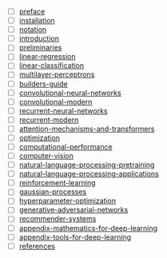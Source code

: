 - [ ] [preface](./chapter_preface/index.md)
- [ ] [installation](./chapter_installation/index.md)
- [ ] [notation](./chapter_notation/index.md)
- [ ] [introduction](./chapter_introduction/index.md)
- [ ] [preliminaries](./chapter_preliminaries/index.md)
- [ ] [linear-regression](./chapter_linear-regression/index.md)
- [ ] [linear-classification](./chapter_linear-classification/index.md)
- [ ] [multilayer-perceptrons](./chapter_multilayer-perceptrons/index.md)
- [ ] [builders-guide](./chapter_builders-guide/index.md)
- [ ] [convolutional-neural-networks](./chapter_convolutional-neural-networks/index.md)
- [ ] [convolutional-modern](./chapter_convolutional-modern/index.md)
- [ ] [recurrent-neural-networks](./chapter_recurrent-neural-networks/index.md)
- [ ] [recurrent-modern](./chapter_recurrent-modern/index.md)
- [ ] [attention-mechanisms-and-transformers](./chapter_attention-mechanisms-and-transformers/index.md)
- [ ] [optimization](./chapter_optimization/index.md)
- [ ] [computational-performance](./chapter_computational-performance/index.md)
- [ ] [computer-vision](./chapter_computer-vision/index.md)
- [ ] [natural-language-processing-pretraining](./chapter_natural-language-processing-pretraining/index.md)
- [ ] [natural-language-processing-applications](./chapter_natural-language-processing-applications/index.md)
- [ ] [reinforcement-learning](./chapter_reinforcement-learning/index.md)
- [ ] [gaussian-processes](./chapter_gaussian-processes/index.md)
- [ ] [hyperparameter-optimization](./chapter_hyperparameter-optimization/index.md)
- [ ] [generative-adversarial-networks](./chapter_generative-adversarial-networks/index.md)
- [ ] [recommender-systems](./chapter_recommender-systems/index.md)
- [ ] [appendix-mathematics-for-deep-learning](./chapter_appendix-mathematics-for-deep-learning/index.md)
- [ ] [appendix-tools-for-deep-learning](./chapter_appendix-tools-for-deep-learning/index.md)
- [ ] [references](./chapter_references/zreferences.md)
